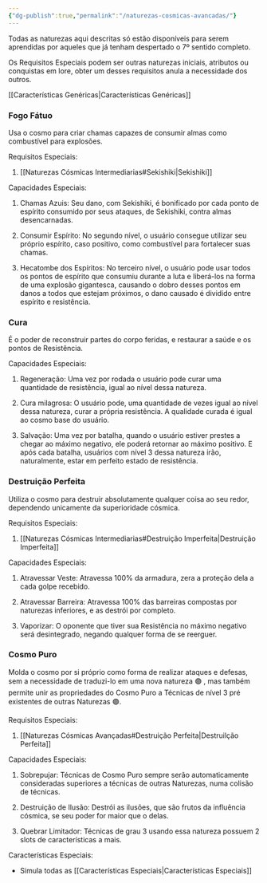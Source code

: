 ```yaml
---
{"dg-publish":true,"permalink":"/naturezas-cosmicas-avancadas/"}
---
```


Todas as naturezas aqui descritas só estão disponíveis para serem aprendidas por aqueles que já tenham despertado o 7º sentido completo.

Os Requisitos Especiais podem ser outras naturezas iniciais, atributos ou conquistas em lore, obter um desses requisitos anula a necessidade dos outros.

[[Características Genéricas\|Características Genéricas]]

### Fogo Fátuo

Usa o cosmo para criar chamas capazes de consumir almas como combustível para explosões.

Requisitos Especiais:

1. [[Naturezas Cósmicas Intermediarias#Sekishiki\|Sekishiki]]

Capacidades Especiais:

1. Chamas Azuis: Seu dano, com Sekishiki, é bonificado por cada ponto de espírito consumido por seus ataques, de Sekishiki, contra almas desencarnadas.

2. Consumir Espírito: No segundo nível, o usuário consegue utilizar seu próprio espírito, caso positivo, como combustível para fortalecer suas chamas.

3. Hecatombe dos Espíritos: No terceiro nível, o usuário pode usar todos os pontos de espírito que consumiu durante a luta e liberá-los na forma de uma explosão gigantesca, causando o dobro desses pontos em danos a todos que estejam próximos, o dano causado é dividido entre espírito e resistência.

### Cura

É o poder de reconstruir partes do corpo feridas, e restaurar a saúde e os pontos de Resistência.

Capacidades Especiais:

1. Regeneração: Uma vez por rodada o usuário pode curar uma quantidade de resistência, igual ao nível dessa natureza.

2. Cura milagrosa: O usuário pode, uma quantidade de vezes igual ao nível dessa natureza, curar a própria resistência. A qualidade curada é igual ao cosmo base do usuário.

3. Salvação: Uma vez por batalha, quando o usuário estiver prestes a chegar ao máximo negativo, ele poderá retornar ao máximo positivo. E após cada batalha, usuários com nível 3 dessa natureza irão, naturalmente, estar em perfeito estado de resistência.

### Destruição Perfeita

Utiliza o cosmo para destruir absolutamente qualquer coisa ao seu redor, dependendo unicamente da superioridade cósmica.

Requisitos Especiais:

1. [[Naturezas Cósmicas Intermediarias#Destruição Imperfeita\|Destruição Imperfeita]]

Capacidades Especiais:

1. Atravessar Veste: Atravessa 100% da armadura, zera a proteção dela a cada golpe recebido.
 
2. Atravessar Barreira: Atravessa 100% das barreiras compostas por naturezas inferiores, e as destrói por completo.

3. Vaporizar: O oponente que tiver sua Resistência no máximo negativo será desintegrado, negando qualquer forma de se reerguer.

### Cosmo Puro

Molda o cosmo por si próprio como forma de realizar ataques e defesas, sem a necessidade de traduzi-lo em uma nova natureza 🟣 , mas também permite unir as propriedades do Cosmo Puro a Técnicas de nível 3 pré existentes de outras Naturezas 🟣.

Requisitos Especiais:

1. [[Naturezas Cósmicas Avançadas#Destruição Perfeita\|Destruilção Perfeita]]

Capacidades Especiais:

1. Sobrepujar: Técnicas de Cosmo Puro sempre serão automaticamente consideradas superiores a técnicas de outras Naturezas, numa colisão de técnicas.

2. Destruição de Ilusão: Destrói as ilusões, que são frutos da influência cósmica, se seu poder for maior que o delas.  

3. Quebrar Limitador: Técnicas de grau 3 usando essa natureza possuem 2 slots de características a mais. 

Características Especiais:

* Simula todas as [[Características Especiais\|Características Especiais]]

<script src="https://giscus.app/client.js"
        data-repo="Pl1z3r/suvantagi-wiki"
        data-repo-id="R_kgDONYZixw"
        data-category="Wiki Comments"
        data-category-id="DIC_kwDONYZix84Ck34K"
        data-mapping="pathname"
        data-strict="1"
        data-reactions-enabled="1"
        data-emit-metadata="0"
        data-input-position="top"
        data-theme="preferred_color_scheme"
        data-lang="pt"
        data-loading="lazy"
        crossorigin="anonymous"
        async>
</script>